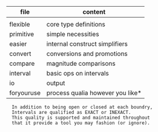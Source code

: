 | file | content |
|------|---------|
|      |         |
| flexible | core type definitions |
| primitive| simple necessities |
| easier   | internal construct simplifiers |
| convert  | conversions and promotions |
| compare  | magnitude comparisons |
| interval | basic ops on intervals |
| io | output |
| foryouruse | process qualia however you like* |

      In addition to being open or closed at each boundry,
      Intervals are qualified as EXACT or INEXACT.
      This quality is supported and maintained throughout
      that it provide a tool you may fashion (or ignore).
      
      
